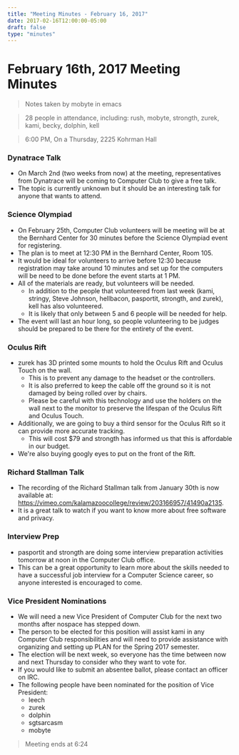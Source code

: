 ```yaml
---
title: "Meeting Minutes - February 16, 2017"
date: 2017-02-16T12:00:00-05:00
draft: false
type: "minutes"
---
```


# February 16th, 2017 Meeting Minutes
> Notes taken by mobyte in emacs

> 28 people in attendance, including: rush, mobyte, strongth, zurek, kami, becky, dolphin, kell

> 6:00 PM, On a Thursday, 2225 Kohrman Hall

### Dynatrace Talk
- On March 2nd (two weeks from now) at the meeting, representatives from Dynatrace will be coming to Computer Club to give a free talk.
- The topic is currently unknown but it should be an interesting talk for anyone that wants to attend.

### Science Olympiad
- On February 25th, Computer Club volunteers will be meeting will be at the Bernhard Center for 30 minutes before the Science Olympiad event for registering.
- The plan is to meet at 12:30 PM in the Bernhard Center, Room 105.
- It would be ideal for volunteers to arrive before 12:30 because registration may take around 10 minutes and set up for the computers will be need to be done before the event starts at 1 PM.
- All of the materials are ready, but volunteers will be needed.
  - In addition to the people that volunteered from last week (kami, stringy, Steve Johnson, hellbacon, pasportit, strongth, and zurek), kell has also volunteered.
  - It is likely that only between 5 and 6 people will be needed for help.
- The event will last an hour long, so people volunteering to be judges should be prepared to be there for the entirety of the event.

### Oculus Rift
- zurek has 3D printed some mounts to hold the Oculus Rift and Oculus Touch on the wall.
  - This is to prevent any damage to the headset or the controllers.
  - It is also preferred to keep the cable off the ground so it is not damaged by being rolled over by chairs.
  - Please be careful with this technology and use the holders on the wall next to the monitor to preserve the lifespan of the Oculus Rift and Oculus Touch.
- Additionally, we are going to buy a third sensor for the Oculus Rift so it can provide more accurate tracking.
  - This will cost $79 and strongth has informed us that this is affordable in our budget.
- We're also buying googly eyes to put on the front of the Rift.

### Richard Stallman Talk
- The recording of the Richard Stallman talk from January 30th is now available at: https://vimeo.com/kalamazoocollege/review/203166957/41490a2135.
- It is a great talk to watch if you want to know more about free software and privacy.

### Interview Prep
- pasportit and strongth are doing some interview preparation activities tomorrow at noon in the Computer Club office.
- This can be a great opportunity to learn more about the skills needed to have a successful job interview for a Computer Science career, so anyone interested is encouraged to come.

### Vice President Nominations
- We will need a new Vice President of Computer Club for the next two months after nospace has stepped down.
- The person to be elected for this position will assist kami in any Computer Club responsibilities and will need to provide assistance with organizing and setting up PLAN for the Spring 2017 semester.
- The election will be next week, so everyone has the time between now and next Thursday to consider who they want to vote for.
- If you would like to submit an absentee ballot, please contact an officer on IRC.
- The following people have been nominated for the position of Vice President:
  - leech
  - zurek
  - dolphin
  - sgtsarcasm
  - mobyte

> Meeting ends at 6:24
